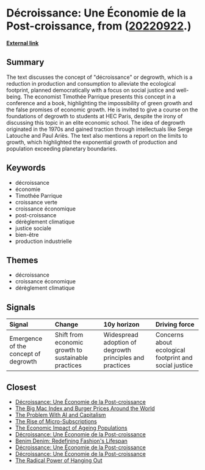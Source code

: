 # __Décroissance: Une Économie de la Post-croissance__, from ([20220922](https://kghosh.substack.com/p/20220922).)

__[External link](https://www.lemonde.fr/campus/article/2022/09/22/ralentir-ou-perir-la-decroissance-theme-de-rentree-a-hec_6142734_4401467.html?utm_term=Autofeed&utm_medium=Social&utm_source=Twitter#Echobox=1663848304)__



## Summary

The text discusses the concept of "décroissance" or degrowth, which is a reduction in production and consumption to alleviate the ecological footprint, planned democratically with a focus on social justice and well-being. The economist Timothée Parrique presents this concept in a conference and a book, highlighting the impossibility of green growth and the false promises of economic growth. He is invited to give a course on the foundations of degrowth to students at HEC Paris, despite the irony of discussing this topic in an elite economic school. The idea of degrowth originated in the 1970s and gained traction through intellectuals like Serge Latouche and Paul Ariès. The text also mentions a report on the limits to growth, which highlighted the exponential growth of production and population exceeding planetary boundaries.

## Keywords

* décroissance
* économie
* Timothée Parrique
* croissance verte
* croissance économique
* post-croissance
* dérèglement climatique
* justice sociale
* bien-être
* production industrielle

## Themes

* décroissance
* croissance économique
* dérèglement climatique

## Signals

| Signal                               | Change                                              | 10y horizon                                              | Driving force                                          |
|:-------------------------------------|:----------------------------------------------------|:---------------------------------------------------------|:-------------------------------------------------------|
| Emergence of the concept of degrowth | Shift from economic growth to sustainable practices | Widespread adoption of degrowth principles and practices | Concerns about ecological footprint and social justice |

## Closest

* [Décroissance: Une Économie de la Post-croissance](94317d62a04e47f7d4873cfe17190e81)
* [The Big Mac Index and Burger Prices Around the World](189e440570d5fe35902ee7b899f7e220)
* [The Problem With AI and Capitalism](cc3c2afb44e50f74152fd58c92f5b418)
* [The Rise of Micro-Subscriptions](01dd20372573227317c7126faacfec9b)
* [The Economic Impact of Ageing Populations](bff595b72330d833dba477e2dc2a5656)
* [Décroissance: Une Économie de la Post-croissance](94317d62a04e47f7d4873cfe17190e81)
* [Benim Denim: Redefining Fashion's Lifespan](e00cc39602993053c53f8dc014a0ab61)
* [Décroissance: Une Économie de la Post-croissance](94317d62a04e47f7d4873cfe17190e81)
* [Décroissance: Une Économie de la Post-croissance](94317d62a04e47f7d4873cfe17190e81)
* [The Radical Power of Hanging Out](edbb7336dfb26098bcc966ca17c074b9)